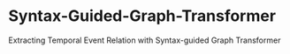 # Syntax-Guided-Graph-Transformer
Extracting Temporal Event Relation with Syntax-guided Graph Transformer
